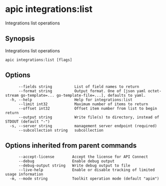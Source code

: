 # apic integrations:list

Integrations list operations

## Synopsis

Integrations list operations

```
apic integrations:list [flags]
```

## Options

```
      --fields string          List of field names to return
      --format string          Output format. One of [json yaml octet-stream go-template=... go-template-file=...], defaults to yaml.
  -h, --help                   Help for integrations:list
      --limit int32            Maximum number of items to return
      --offset int32           Offset item number from list to begin return
      --output string          Write file(s) to directory, instead of STDOUT (default "-")
  -s, --server string          management server endpoint (required)
      --subcollection string   subcollection
```

## Options inherited from parent commands

```
      --accept-license        Accept the license for API Connect
      --debug                 Enable debug output
      --debug-output string   Write debug output to file
      --live-help             Enable or disable tracking of limited usage information
  -m, --mode string           Toolkit operation mode (default "apim")
```
